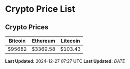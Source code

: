 # Crypto Price List

## Crypto Prices
| Bitcoin | Ethereum | Litecoin |
| ------- | -------- | -------- |
| $95682 | $3369.58 | $103.43 |
**Last Updated:** 2024-12-27 07:27 UTC
**Last Updated:** $DATE$
